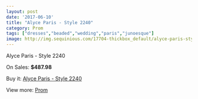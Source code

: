 ```yaml
---
layout: post
date: '2017-06-10'
title: "Alyce Paris - Style 2240"
category: Prom
tags: ["dresses","beaded","wedding","paris","junoesque"]
image: http://img.sequinious.com/17704-thickbox_default/alyce-paris-style-2240.jpg
---
```

Alyce Paris - Style 2240

On Sales: **$487.98**
<a href="https://www.sequinious.com/prom/8328-alyce-paris-style-2240.html"><amp-img layout="responsive" width="600" height="600" src="//img.sequinious.com/17704-thickbox_default/alyce-paris-style-2240.jpg" alt="Alyce Paris - Style 2240 0" /></a>
<a href="https://www.sequinious.com/prom/8328-alyce-paris-style-2240.html"><amp-img layout="responsive" width="600" height="600" src="//img.sequinious.com/17706-thickbox_default/alyce-paris-style-2240.jpg" alt="Alyce Paris - Style 2240 1" /></a>
<a href="https://www.sequinious.com/prom/8328-alyce-paris-style-2240.html"><amp-img layout="responsive" width="600" height="600" src="//img.sequinious.com/17705-thickbox_default/alyce-paris-style-2240.jpg" alt="Alyce Paris - Style 2240 2" /></a>

Buy it: [Alyce Paris - Style 2240](https://www.sequinious.com/prom/8328-alyce-paris-style-2240.html "Alyce Paris - Style 2240")

View more: [Prom](https://www.sequinious.com/7-prom "Prom")